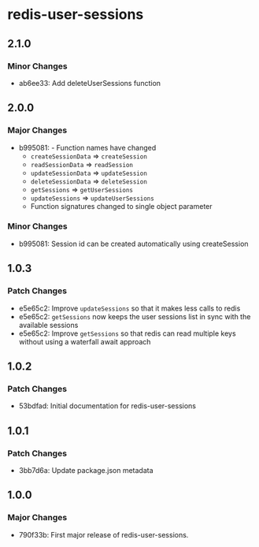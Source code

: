 # redis-user-sessions

## 2.1.0

### Minor Changes

- ab6ee33: Add deleteUserSessions function

## 2.0.0

### Major Changes

- b995081: - Function names have changed
  - `createSessionData` => `createSession`
  - `readSessionData` => `readSession`
  - `updateSessionData` => `updateSession`
  - `deleteSessionData` => `deleteSession`
  - `getSessions` => `getUserSessions`
  - `updateSessions` => `updateUserSessions`
  - Function signatures changed to single object parameter

### Minor Changes

- b995081: Session id can be created automatically using createSession

## 1.0.3

### Patch Changes

- e5e65c2: Improve `updateSessions` so that it makes less calls to redis
- e5e65c2: `getSessions` now keeps the user sessions list in sync with the available sessions
- e5e65c2: Improve `getSessions` so that redis can read multiple keys without using a waterfall await approach

## 1.0.2

### Patch Changes

- 53bdfad: Initial documentation for redis-user-sessions

## 1.0.1

### Patch Changes

- 3bb7d6a: Update package.json metadata

## 1.0.0

### Major Changes

- 790f33b: First major release of redis-user-sessions.
